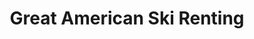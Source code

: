 ---
title: "Great American Ski Renting"
url: /north-conway/great-american-ski-renting/
shop: Sport
---